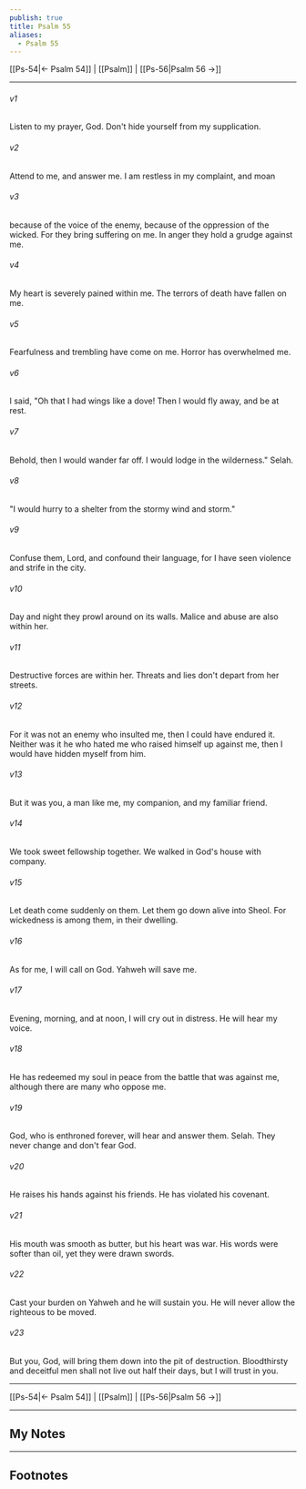 ```yaml
---
publish: true
title: Psalm 55
aliases:
  - Psalm 55
---
```


[[Ps-54|← Psalm 54]] | [[Psalm]] | [[Ps-56|Psalm 56 →]]
***



###### v1 
Listen to my prayer, God. Don't hide yourself from my supplication. 

###### v2 
Attend to me, and answer me. I am restless in my complaint, and moan 

###### v3 
because of the voice of the enemy, because of the oppression of the wicked. For they bring suffering on me. In anger they hold a grudge against me. 

###### v4 
My heart is severely pained within me. The terrors of death have fallen on me. 

###### v5 
Fearfulness and trembling have come on me. Horror has overwhelmed me. 

###### v6 
I said, "Oh that I had wings like a dove! Then I would fly away, and be at rest. 

###### v7 
Behold, then I would wander far off. I would lodge in the wilderness." Selah. 

###### v8 
"I would hurry to a shelter from the stormy wind and storm." 

###### v9 
Confuse them, Lord, and confound their language, for I have seen violence and strife in the city. 

###### v10 
Day and night they prowl around on its walls. Malice and abuse are also within her. 

###### v11 
Destructive forces are within her. Threats and lies don't depart from her streets. 

###### v12 
For it was not an enemy who insulted me, then I could have endured it. Neither was it he who hated me who raised himself up against me, then I would have hidden myself from him. 

###### v13 
But it was you, a man like me, my companion, and my familiar friend. 

###### v14 
We took sweet fellowship together. We walked in God's house with company. 

###### v15 
Let death come suddenly on them. Let them go down alive into Sheol. For wickedness is among them, in their dwelling. 

###### v16 
As for me, I will call on God. Yahweh will save me. 

###### v17 
Evening, morning, and at noon, I will cry out in distress. He will hear my voice. 

###### v18 
He has redeemed my soul in peace from the battle that was against me, although there are many who oppose me. 

###### v19 
God, who is enthroned forever, will hear and answer them. Selah. They never change and don't fear God. 

###### v20 
He raises his hands against his friends. He has violated his covenant. 

###### v21 
His mouth was smooth as butter, but his heart was war. His words were softer than oil, yet they were drawn swords. 

###### v22 
Cast your burden on Yahweh and he will sustain you. He will never allow the righteous to be moved. 

###### v23 
But you, God, will bring them down into the pit of destruction. Bloodthirsty and deceitful men shall not live out half their days, but I will trust in you.

***
[[Ps-54|← Psalm 54]] | [[Psalm]] | [[Ps-56|Psalm 56 →]]

---
## My Notes

---
## Footnotes